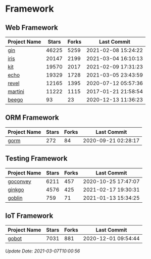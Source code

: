 # Framework

## Web Framework
| Project Name | Stars | Forks | Last Commit |
| ------------ | ----- | ----- | ----------- |
| [gin](https://github.com/gin-gonic/gin) | 46225 | 5259 | 2021-02-08 15:24:22 |
| [iris](https://github.com/kataras/iris) | 20147 | 2199 | 2021-03-04 16:10:13 |
| [kit](https://github.com/go-kit/kit) | 19570 | 2017 | 2021-02-09 17:31:23 |
| [echo](https://github.com/labstack/echo) | 19329 | 1728 | 2021-03-05 23:43:59 |
| [revel](https://github.com/revel/revel) | 12165 | 1395 | 2020-07-12 05:57:36 |
| [martini](https://github.com/go-martini/martini) | 11222 | 1115 | 2017-01-21 21:58:54 |
| [beego](https://github.com/astaxie/beego) | 93 | 23 | 2020-12-13 11:36:23 |

## ORM Framework
| Project Name | Stars | Forks | Last Commit |
| ------------ | ----- | ----- | ----------- |
| [gorm](https://github.com/jinzhu/gorm) | 272 | 84 | 2020-09-21 02:28:17 |

## Testing Framework
| Project Name | Stars | Forks | Last Commit |
| ------------ | ----- | ----- | ----------- |
| [goconvey](https://github.com/smartystreets/goconvey) | 6211 | 457 | 2020-10-25 17:47:07 |
| [ginkgo](https://github.com/onsi/ginkgo) | 4576 | 425 | 2021-02-17 19:30:31 |
| [goblin](https://github.com/franela/goblin) | 759 | 71 | 2021-01-13 15:34:25 |

## IoT Framework
| Project Name | Stars | Forks | Last Commit |
| ------------ | ----- | ----- | ----------- |
| [gobot](https://github.com/hybridgroup/gobot) | 7031 | 881 | 2020-12-01 09:54:44 |

*Update Date: 2021-03-07T10:00:56*